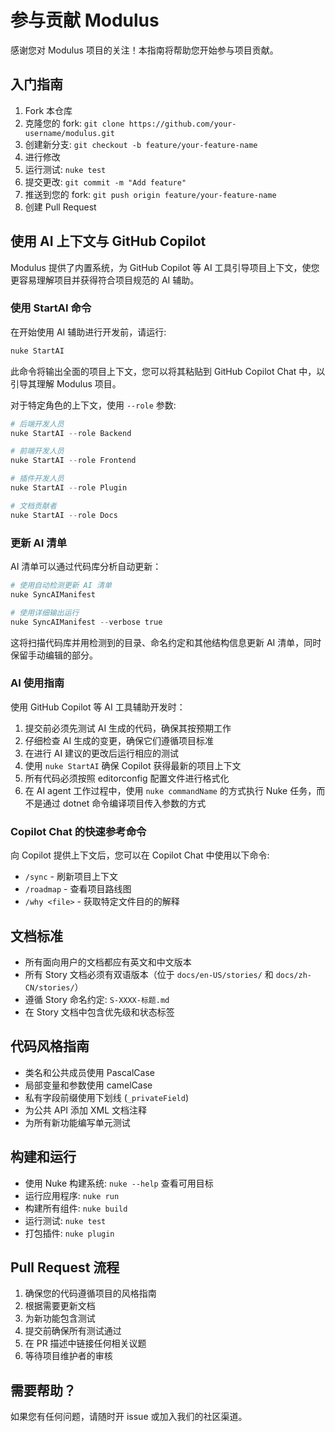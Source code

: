 # 参与贡献 Modulus

感谢您对 Modulus 项目的关注！本指南将帮助您开始参与项目贡献。

## 入门指南

1. Fork 本仓库
2. 克隆您的 fork: `git clone https://github.com/your-username/modulus.git`
3. 创建新分支: `git checkout -b feature/your-feature-name`
4. 进行修改
5. 运行测试: `nuke test`
6. 提交更改: `git commit -m "Add feature"`
7. 推送到您的 fork: `git push origin feature/your-feature-name`
8. 创建 Pull Request

## 使用 AI 上下文与 GitHub Copilot

Modulus 提供了内置系统，为 GitHub Copilot 等 AI 工具引导项目上下文，使您更容易理解项目并获得符合项目规范的 AI 辅助。

### 使用 StartAI 命令

在开始使用 AI 辅助进行开发前，请运行:

```powershell
nuke StartAI
```

此命令将输出全面的项目上下文，您可以将其粘贴到 GitHub Copilot Chat 中，以引导其理解 Modulus 项目。

对于特定角色的上下文，使用 `--role` 参数:

```powershell
# 后端开发人员
nuke StartAI --role Backend

# 前端开发人员
nuke StartAI --role Frontend  

# 插件开发人员
nuke StartAI --role Plugin

# 文档贡献者
nuke StartAI --role Docs
```

### 更新 AI 清单

AI 清单可以通过代码库分析自动更新：

```powershell
# 使用自动检测更新 AI 清单
nuke SyncAIManifest

# 使用详细输出运行
nuke SyncAIManifest --verbose true
```

这将扫描代码库并用检测到的目录、命名约定和其他结构信息更新 AI 清单，同时保留手动编辑的部分。

### AI 使用指南

使用 GitHub Copilot 等 AI 工具辅助开发时：

1. 提交前必须先测试 AI 生成的代码，确保其按预期工作
2. 仔细检查 AI 生成的变更，确保它们遵循项目标准
3. 在进行 AI 建议的更改后运行相应的测试
4. 使用 `nuke StartAI` 确保 Copilot 获得最新的项目上下文
5. 所有代码必须按照 editorconfig 配置文件进行格式化
6. 在 AI agent 工作过程中，使用 `nuke commandName` 的方式执行 Nuke 任务，而不是通过 dotnet 命令编译项目传入参数的方式

### Copilot Chat 的快速参考命令

向 Copilot 提供上下文后，您可以在 Copilot Chat 中使用以下命令:

- `/sync` - 刷新项目上下文
- `/roadmap` - 查看项目路线图
- `/why <file>` - 获取特定文件目的的解释

## 文档标准

- 所有面向用户的文档都应有英文和中文版本
- 所有 Story 文档必须有双语版本（位于 `docs/en-US/stories/` 和 `docs/zh-CN/stories/`）
- 遵循 Story 命名约定: `S-XXXX-标题.md`
- 在 Story 文档中包含优先级和状态标签

## 代码风格指南

- 类名和公共成员使用 PascalCase
- 局部变量和参数使用 camelCase
- 私有字段前缀使用下划线 (`_privateField`)
- 为公共 API 添加 XML 文档注释
- 为所有新功能编写单元测试

## 构建和运行

- 使用 Nuke 构建系统: `nuke --help` 查看可用目标
- 运行应用程序: `nuke run`
- 构建所有组件: `nuke build`
- 运行测试: `nuke test`
- 打包插件: `nuke plugin`

## Pull Request 流程

1. 确保您的代码遵循项目的风格指南
2. 根据需要更新文档
3. 为新功能包含测试
4. 提交前确保所有测试通过
5. 在 PR 描述中链接任何相关议题
6. 等待项目维护者的审核

## 需要帮助？

如果您有任何问题，请随时开 issue 或加入我们的社区渠道。

